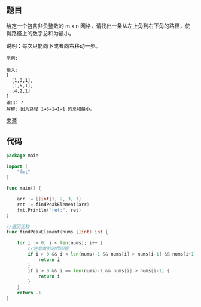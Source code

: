 ## 题目
给定一个包含非负整数的 m x n 网格，请找出一条从左上角到右下角的路径，使得路径上的数字总和为最小。

说明：每次只能向下或者向右移动一步。
~~~
示例:

输入:
[
  [1,3,1],
  [1,5,1],
  [4,2,1]
]
输出: 7
解释: 因为路径 1→3→1→1→1 的总和最小。
~~~
[来源](https://leetcode-cn.com/problems/minimum-path-sum/)

## 代码
~~~go
package main

import (
	"fmt"
)

func main() {

	arr := []int{1, 2, 3, 1}
	ret := findPeakElement(arr)
	fmt.Println("ret:", ret)
}

//遍历比较
func findPeakElement(nums []int) int {

	for i := 0; i < len(nums); i++ {
		//注意索引边界问题
		if i > 0 && i < len(nums)-1 && nums[i] > nums[i-1] && nums[i+1] < nums[i] {
			return i
		}
		if i > 0 && i == len(nums)-1 && nums[i] > nums[i-1] {
			return i
		}
	}
	return -1
}

~~~
